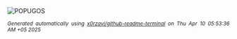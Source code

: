 <div align="justify">
<picture>
    <source media="(prefers-color-scheme: dark)" srcset="https://i.ibb.co/d0mLzKTt/output-gif.gif">
    <source media="(prefers-color-scheme: light)" srcset="https://i.ibb.co/d0mLzKTt/output-gif.gif">
    <img alt="POPUGOS" src="https://i.ibb.co/d0mLzKTt/output-gif.gif">
</picture>

<sub><i>Generated automatically using [x0rzavi/github-readme-terminal](https://github.com/x0rzavi/github-readme-terminal) on Thu Apr 10 05:53:36 AM +05 2025</i></sub>
</div>